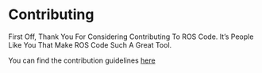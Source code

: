 # Contributing

First Off, Thank You For Considering Contributing To ROS Code. It’s People Like You That Make ROS Code Such A Great Tool.

You can find the contribution guidelines [here](https://www.ros-code.ga/contribute/)
